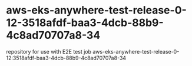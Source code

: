 # aws-eks-anywhere-test-release-0-12-3518afdf-baa3-4dcb-88b9-4c8ad70707a8-34
repository for use with E2E test job aws-eks-anywhere-test-release-0-12:3518afdf-baa3-4dcb-88b9-4c8ad70707a8-34
